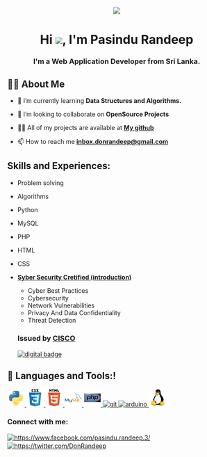 <p align="center">
<a href="#"> <img src="https://user-images.githubusercontent.com/86055057/155875208-7cd297a1-a3ab-4299-9bed-41a8d85b1aac.gif" width="auto"></a>
</p>
<h1 align="center">Hi <img src="https://raw.githubusercontent.com/MartinHeinz/MartinHeinz/master/wave.gif" width="30px">, I'm Pasindu  Randeep</h1>
<h3 align="center">I'm a Web Application Developer from Sri Lanka.</h3>


## 🙋‍♂️ About Me

- 🌱 I’m currently learning **Data Structures and Algorithms.**

- 👯 I’m looking to collaborate on **OpenSource Projects**

- 👨‍💻 All of my projects are available at **[My github](https://github.com/donrandeep)**

- 📫 How to reach me **inbox.donrandeep@gmail.com**


## Skills and Experiences:
* Problem solving
* Algorithms
* Python
* MySQL
* PHP
* HTML
* CSS
* **[Syber Security Cretified (introduction)](https://www.netacad.com/courses/cybersecurity/introduction-cybersecurity)**
   
   * Cyber Best Practices
   * Cybersecurity
   * Network Vulnerabilities
   * Privacy And Data Confidentiality
   * Threat Detection
  ### Issued by **[CISCO](https://www.credly.com/badges/4d28f3a4-cd12-42e7-adbe-d627dcb11961/public_url)**
  <a href="https://www.credly.com/badges/4d28f3a4-cd12-42e7-adbe-d627dcb11961/public_url/" target="blank"><img align="center" src="https://user-images.githubusercontent.com/86055057/155881648-1a95ffe7-ed65-4863-9c46-6c6cbbd884ec.png" alt="digital badge" height="100" width="100" /> </a>

## 🚀 Languages and Tools:!





<p align="left"> <a href="https://www.python.org" target="_blank" rel="noreferrer"> <img src="https://raw.githubusercontent.com/devicons/devicon/master/icons/python/python-original.svg" alt="python" width="40" height="40"/> </a>  <a href="https://www.w3schools.com/css/" target="_blank" rel="noreferrer"> <img src="https://raw.githubusercontent.com/devicons/devicon/master/icons/css3/css3-original-wordmark.svg" alt="css3" width="40" height="40"/> </a> <a href="https://www.w3.org/html/" target="_blank" rel="noreferrer"> <img src="https://raw.githubusercontent.com/devicons/devicon/master/icons/html5/html5-original-wordmark.svg" alt="html5" width="40" height="40"/> </a>  <a href="https://www.mysql.com/" target="_blank" rel="noreferrer"> <img src="https://raw.githubusercontent.com/devicons/devicon/master/icons/mysql/mysql-original-wordmark.svg" alt="mysql" width="40" height="40"/> </a> <a href="https://www.php.net" target="_blank" rel="noreferrer"> <img src="https://raw.githubusercontent.com/devicons/devicon/master/icons/php/php-original.svg" alt="php" width="40" height="40"/> </a> <a href="https://git-scm.com/downloads" target="_blank" rel="noreferrer"> <img src="https://www.vectorlogo.zone/logos/git-scm/git-scm-icon.svg" alt="git" width="40" height="40"/> </a><a href="https://www.arduino.cc/" target="_blank" rel="noreferrer"> <img src="https://cdn.worldvectorlogo.com/logos/arduino-1.svg" alt="arduino" width="40" height="40"/> <a href="https://www.linux.org/" target="_blank" rel="noreferrer"> <img src="https://raw.githubusercontent.com/devicons/devicon/master/icons/linux/linux-original.svg" alt="linux" width="40" height="40"/> </a> </p>

<h3 align="left">Connect with me:</h3>
<p align="left">



<a href="https://www.facebook.com/pasindu.randeep.3/" target="blank"><img align="center" src="https://raw.githubusercontent.com/rahuldkjain/github-profile-readme-generator/master/src/images/icons/Social/facebook.svg" alt="https://www.facebook.com/pasindu.randeep.3/" height="30" width="40" /> </a>
<a href="https://twitter.com/DonRandeep" target="blank"><img align="center" src="https://raw.githubusercontent.com/rahuldkjain/github-profile-readme-generator/master/src/images/icons/Social/twitter.svg" alt="https://twitter.com/DonRandeep" height="30" width="40" /> </a>
</p>




